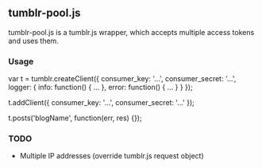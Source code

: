 
## tumblr-pool.js

tumblr-pool.js is a tumblr.js wrapper, which accepts multiple access tokens and uses them.

### Usage

var t = tumblr.createClient({
  consumer_key: '...',
  consumer_secret: '...', 
  logger: { 
    info: function() { ... },
    error: function() { ... } 
  }
});

t.addClient({
  consumer_key: '...',
  consumer_secret: '...'
});

t.posts('blogName', function(err, res) {});

### TODO

- Multiple IP addresses (override tumblr.js request object)
